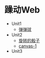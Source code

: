 # 躁动Web
- Unit1
  - [弹弹球](http://sukura9527.github.io/fancy-web/弹弹球)
- Unit2
  - [旋转的骰子](http://sukura9527.github.io/fancy-web/旋转的骰子)
  - [canvas-1](http://sukura9527.github.io/fancy-web/canvas-1)
- Unit3
